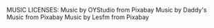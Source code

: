 MUSIC LICENSES:
Music by OYStudio from Pixabay
Music by Daddy's Music from Pixabay
Music by Lesfm from Pixabay